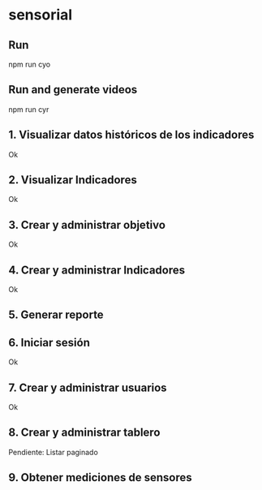 # sensorial

## Run

npm run cyo

## Run and generate videos

npm run cyr

## 1. Visualizar datos históricos de los indicadores
Ok
## 2. Visualizar Indicadores
Ok
## 3. Crear y administrar objetivo
Ok
## 4. Crear y administrar Indicadores
Ok
## 5. Generar reporte
## 6. Iniciar sesión
Ok
## 7. Crear y administrar usuarios
Ok
## 8. Crear y administrar tablero
Pendiente: Listar paginado
## 9. Obtener mediciones de sensores
